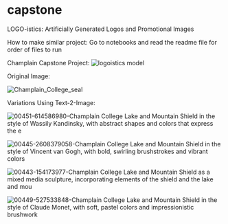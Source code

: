 # capstone
LOGO-istics: Artificially Generated Logos and Promotional Images

How to make similar project:
Go to notebooks and read the readme file for order of files to run

Champlain Capstone Project:
![logoistics model](https://user-images.githubusercontent.com/62715864/232336954-10b30896-7975-4bbd-95af-1a46e54d9185.png)

Original Image:

![Champlain_College_seal](https://user-images.githubusercontent.com/62715864/232337015-1d8b045e-dab5-4686-9f24-14ef1c821fe4.png)

Variations Using Text-2-Image:

![00451-614586980-Champlain College Lake and Mountain Shield in the style of Wassily Kandinsky, with abstract shapes and colors that express the e](https://user-images.githubusercontent.com/62715864/232337107-bb51c017-15ba-4909-9d39-78d2bf8abdee.png)

![00445-2608379058-Champlain College Lake and Mountain Shield in the style of Vincent van Gogh, with bold, swirling brushstrokes and vibrant colors](https://user-images.githubusercontent.com/62715864/232337119-f6f0fd9d-7103-4dce-921a-eebd690f6a38.png)

![00443-154173977-Champlain College Lake and Mountain Shield as a mixed media sculpture, incorporating elements of the shield and the lake and mou](https://user-images.githubusercontent.com/62715864/232337137-b3d0e310-2812-4507-ad50-1525abef2300.png)

![00449-527533848-Champlain College Lake and Mountain Shield in the style of Claude Monet, with soft, pastel colors and impressionistic brushwork](https://user-images.githubusercontent.com/62715864/232337359-f44c7573-d985-434c-bc5a-f8483ce54c3f.png)
